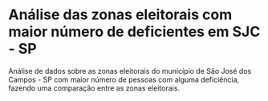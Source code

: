 # Análise das zonas eleitorais com maior número de deficientes em SJC - SP
 Análise de dados sobre as zonas eleitorais do município de São José dos Campos - SP com maior número de pessoas com alguma deficiência, fazendo uma comparação entre as zonas eleitorais.